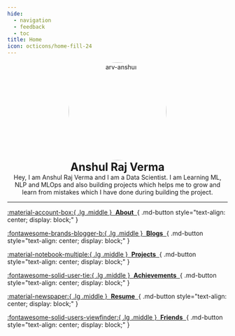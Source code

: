 ```yaml
---
hide:
  - navigation
  - feedback
  - toc
title: Home
icon: octicons/home-fill-24
---
```


<style>
  article > h1 { display: none; }
  @media (min-width: 900px) {
    main > div > div.md-content {
      max-width: 75%;
      margin: auto;
    }
  }
</style>

<p style="text-align: center; margin: 0px;">
  <img src="https://avatars.githubusercontent.com/u/111767754?v=4" alt="arv-anshul" style="width: 16em; border-radius: 50%;" />

  <p style="text-align: center; font-size: 25px; margin: 0px;"><strong>Anshul Raj Verma</strong></p>
  <p style="text-align: center; margin: 0px;">
    Hey, I am Anshul Raj Verma and I am a Data Scientist. I am Learning ML, NLP and MLOps and also building projects which helps me to grow and learn from mistakes which I have done during building the project.
  </p>
</p>

---

<div class="grid cards" markdown>

[:material-account-box:{ .lg .middle }&nbsp; **About** &nbsp;](about/index.md){ .md-button style="text-align: center; display: block;" }

[:fontawesome-brands-blogger-b:{ .lg .middle }&nbsp; **Blogs** &nbsp;](blog/index.md){ .md-button style="text-align: center; display: block;" }

[:material-notebook-multiple:{ .lg .middle }&nbsp; **Projects** &nbsp;](project/index.md){ .md-button style="text-align: center; display: block;" }

[:fontawesome-solid-user-tie:{ .lg .middle }&nbsp; **Achievements** &nbsp;](achievements.md){ .md-button style="text-align: center; display: block;" }

[:material-newspaper:{ .lg .middle }&nbsp; **Resume** &nbsp;](https://github.com/arv-anshul/arv-anshul/raw/main/resume_arv-anshul.pdf){ .md-button style="text-align: center; display: block;" }

[:fontawesome-solid-users-viewfinder:{ .lg .middle }&nbsp; **Friends** &nbsp;](friends.md){ .md-button style="text-align: center; display: block;" }

</div>
